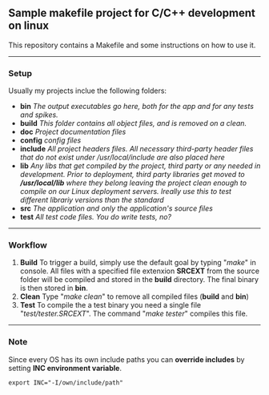 ## Sample makefile project for C/C++ development on linux
This repository contains a Makefile and some instructions on how to use it.

***

### Setup
Usually my projects inclue the following folders:
*	**bin**
	*The output executables go here, both for the app and for any tests and spikes.*
*	**build**
	*This folder contains all object files, and is removed on a clean.*
*	**doc**
	*Project documentation files*
*	**config**
	*config files*
*	**include**
	*All project headers files. All necessary third-party header files that do not exist under /usr/local/include are also placed here*
*	**lib**
	*Any libs that get compiled by the project, third party or any needed in development.
	Prior to deployment, third party libraries get moved to **/usr/local/lib** where they belong leaving
	the project clean enough to compile on our Linux deployment servers. Ireally use this to test different librariy versions than the standard*
*	**src**
	*The application and only the application's source files*
*	**test**
	*All test code files. You do write tests, no?*

***

### Workflow
1.	**Build**
	To trigger a build, simply use the default goal by typing "*make*" in console. All files with a specified file extenxion **SRCEXT** from the source folder will be compiled and stored in the **build** directory.
	The final binary is then stored in **bin**.
2.	**Clean**
	Type "*make clean*" to remove all compiled files (**build** and **bin**)
3.	**Test**
	To compile the a test binary you need a single file "*test/tester.SRCEXT*".
	The command "*make tester*" compiles this file.

***

### Note
Since every OS has its own include paths you can **override includes** by setting **INC environment variable**.
```
export INC="-I/own/include/path"
```

